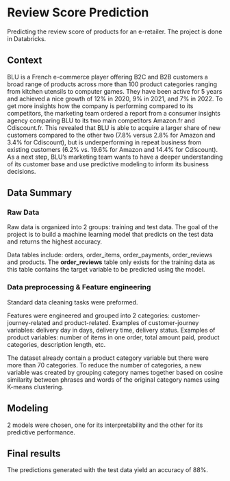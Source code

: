# Review Score Prediction
Predicting the review score of products for an e-retailer. The project is done in Databricks.

## Context
BLU is a French e-commerce player offering B2C and B2B customers a broad range of products across more than 100 product categories ranging from kitchen utensils to computer games. They have been active for 5 years and achieved a nice growth of 12% in 2020, 9% in 2021, and 7% in 2022. To get more insights how the company is performing compared to its competitors, the marketing team ordered a report from a consumer insights agency comparing BLU to its two main competitors Amazon.fr and Cdiscount.fr. This revealed that BLU is able to acquire a larger share of new customers compared to the other two (7.8% versus 2.8% for Amazon and 3.4% for Cdiscount), but is underperforming in repeat business from existing customers (6.2% vs. 19.6% for Amazon and 14.4% for Cdiscount). As a next step, BLU’s marketing team wants to have a deeper understanding of its customer base and use predictive modeling to inform its business decisions.

## Data Summary
### Raw Data
Raw data is organized into 2 groups: training and test data. The goal of the project is to build a machine learning model that predicts on the test data and returns the highest accuracy.

Data tables include: orders, order_items, order_payments, order_reviews and products. The **order_reviews** table only exists for the training data as this table contains the target variable to be predicted using the model.

### Data preprocessing & Feature engineering
Standard data cleaning tasks were preformed.

Features were engineered and grouped into 2 categories: customer-journey-related and product-related. Examples of customer-journey variables: delivery day in days, delivery time, delivery status. Examples of product variables: number of items in one order, total amount paid, product categories, description length, etc.

The dataset already contain a product category variable but there were more than 70 categories. To reduce the number of categories, a new variable was created by grouping category names together based on cosine similarity between phrases and words of the original category names using K-means clustering.

## Modeling
2 models were chosen, one for its interpretability and the other for its predictive performance.

## Final results
The predictions generated with the test data yield an accuracy of 88%.

